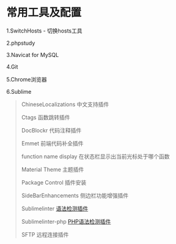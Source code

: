 # 常用工具及配置

1.SwitchHosts - 切换hosts工具

2.phpstudy

3.Navicat for MySQL

4.Git

5.Chrome浏览器

6.Sublime

> ChineseLocalizations 中文支持插件
>
> Ctags 函数跳转插件
>
> DocBlockr 代码注释插件
>
> Emmet 前端代码补全插件
>
> function name display 在状态栏显示出当前光标处于哪个函数
>
> Material Theme 主题插件
>
> Package Control 插件安装
>
> SideBarEnhancements 侧边栏功能增强插件
>
> Sublimelinter [语法检测插件](https://github.com/SublimeLinter/SublimeLinter)
>
> Sublimelinter-php [PHP语法检测插件](https://github.com/SublimeLinter/SublimeLinter-php)
>
> SFTP 远程连接插件